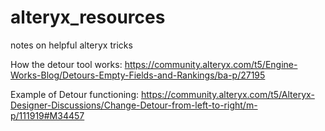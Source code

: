 # alteryx_resources
notes on helpful alteryx tricks


How the detour tool works:
https://community.alteryx.com/t5/Engine-Works-Blog/Detours-Empty-Fields-and-Rankings/ba-p/27195

Example of Detour functioning:
https://community.alteryx.com/t5/Alteryx-Designer-Discussions/Change-Detour-from-left-to-right/m-p/111919#M34457

